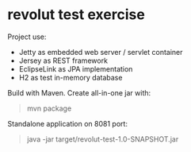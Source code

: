 # revolut test exercise

Project use:
- Jetty as embedded web server / servlet container
- Jersey as REST framework
- EclipseLink as JPA implementation
- H2 as test in-memory database

Build with Maven. Create all-in-one jar with:
> mvn package

Standalone application on 8081 port:
> java -jar target/revolut-test-1.0-SNAPSHOT.jar
